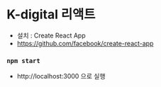 # K-digital 리액트
+ 설치 : Create React App
 + https://github.com/facebook/create-react-app

### `npm start`
+ http://localhost:3000 으로 실행

